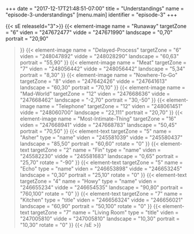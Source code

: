 +++
date = "2017-12-17T21:48:51-07:00"
title = "Understandings"
name = "episode-3-understandings"
[menu.main]
  identifier = "episode-3"
+++

{{< sE releaseId="3">}}
  {{< element-image
    name        =  "Runaway"
    targetZone  =  "6"
    viden       = "247672477"
    vidde       = "247671990"
    landscape    = "0,70"
    portrait    = "20,90"
  >}}
  {{< element-image
    name        =  "Delayed-Process"
    targetZone  =  "6"
    viden       = "248047892"
    vidde       = "248028290"
    landscape    = "60,63"
    portrait    = "55,90"
  >}}
  {{< element-image
    name        =  "Meat"
    targetZone  =  "7"
    viden       = "248056442"
    vidde       = "248056442"
    landscape    = "5,34"
    portrait    = "8,30"
  >}}
  {{< element-image
    name        =  "Nowhere-To-Go"
    targetZone  =  "8"
    viden       = "247642426"
    vidde       = "247641613"
    landscape    = "60,30"
    portrait    = "70,10"
  >}}
  {{< element-image
    name        =  "Mad-World"
    targetZone  =  "12"
    viden       = "247668636"
    vidde       = "247668462"
    landscape    = "-2,70"
    portrait    = "30,-50"
  >}}
  {{< element-image
    name        =  "Telephone"
    targetZone  =  "12"
    viden       = "248061451"
    vidde       = "248060700"
    landscape    = "22,111"
    portrait    = "20,70"
  >}}
  {{< element-image
    name        =  "Most-Intimate-Thing"
    targetZone  =  "16"
    viden       = "247668941"
    vidde       = "247668783"
    landscape    = "50,45"
    portrait    = "70,50"
  >}}
  {{< element-text
    targetZone  =  "5"
    name        =  "Asher"
    type        = "name"
    viden       = "245581039"
    vidde       = "245580437"
    landscape    = "85,50"
    portrait    = "60,60"
    rotate      = "0"
  >}}
  {{< element-text
    targetZone  =  "2"
    name        =  "Fin"
    type        = "name"
    viden       = "245582230"
    vidde       = "245581683"
    landscape   = "0,65"
    portrait    = "25,70"
    rotate      = "-90"
  >}}
  {{< element-text
    targetZone  =  "5"
    name        =  "Echo"
    type        = "name"
    viden       = "246653898"
    vidde       = "246653245"
    landscape   = "0,30"
    portrait    = "25,10"
    rotate      = "0"
  >}}
  {{< element-text
    targetZone  =  "4"
    name        =  "Howy"
    type        = "name"
    viden       = "246655234"
    vidde       = "246654535"
    landscape   = "90,80"
    portrait    = "760,100"
    rotate      = "0"
  >}}
  {{< element-text
    targetZone  =  "7"
    name        =  "Kitchen"
    type        = "title"
    viden       = "246656324"
    vidde       = "246656021"
    landscape   = "60,90"
    portrait    = "50,100"
    rotate      = "0"
  >}}
  {{< element-text
    targetZone  =  "7"
    name        =  "Living Room"
    type        = "title"
    viden       = "247005810"
    vidde       = "247005810"
    landscape   = "10,30"
    portrait    = "10,30"
    rotate      = "0"
  >}}
{{< /sE >}}

